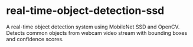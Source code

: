 # real-time-object-detection-ssd
A real-time object detection system using MobileNet SSD and OpenCV. Detects common objects from webcam video stream with bounding boxes and confidence scores.
